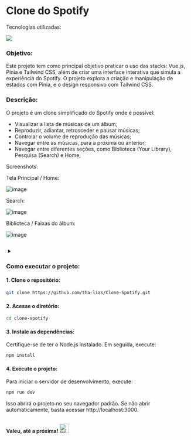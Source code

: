 # Clone do Spotify 
Tecnologias utilizadas:
<p>
  <a href="https://skillicons.dev">
    <img src="https://skillicons.dev/icons?i=vue,javascript,pinia,tailwind" />
  </a>
</p>

### Objetivo:
<p>Este projeto tem como principal objetivo praticar o uso das stacks: Vue.js, Pinia e Tailwind CSS, além de criar uma interface interativa que simula a experiência do Spotify. O projeto explora a criação e manipulação de estados com Pinia, e o design responsivo com Tailwind CSS.</p>

### Descrição:
<p>O projeto é um clone simplificado do Spotify onde é possível:</p>
<ul>
  <li>Visualizar a lista de músicas de um álbum;</li>
  <li>Reproduzir, adiantar, retrosceder e pausar músicas;</li>
  <li>Controlar o volume de reprodução das músicas;</li>
  <li>Navegar entre as músicas, para a próxima ou anterior;</li>
  <li>Navegar entre diferentes seções, como Biblioteca (Your Library), Pesquisa (Search) e Home;</li>
</ul>
Screenshots:

Tela Principal / Home:

![image](https://github.com/user-attachments/assets/67b65c4d-d88a-4a09-ab4e-2cbf09d93a26)

Search:

![image](https://github.com/user-attachments/assets/6814d502-c670-4b79-85b1-887c31434e3c)


Biblioteca / Faixas do álbum:

![image](https://github.com/user-attachments/assets/9e446e59-7956-4930-b712-d7287f719d03)

## <a href="https://www.spotify.com" target="_blank">
  <svg width="16" height="16" viewBox="0 0 24 24" fill="currentColor" xmlns="http://www.w3.org/2000/svg">
    <path d="M8 5v14l11-7L8 5z"/>
  </svg>
</a>

### Como executar o projeto:

#### 1. Clone o repositório:
```bash
git clone https://github.com/tha-lias/Clone-Spotify.git
```

#### 2. Acesse o diretório:
```bash
cd clone-spotify
```

#### 3. Instale as dependências:
Certifique-se de ter o Node.js instalado. Em seguida, execute:
```bash
npm install
```

#### 4. Execute o projeto:
Para iniciar o servidor de desenvolvimento, execute:
```bash
npm run dev
```
Isso abrirá o projeto no seu navegador padrão. Se não abrir automaticamente, basta acessar http://localhost:3000.

##

#### Valeu, até a próxima! <img src="https://raw.githubusercontent.com/Tarikul-Islam-Anik/Animated-Fluent-Emojis/master/Emojis/Hand%20gestures/Waving%20Hand%20Medium-Light%20Skin%20Tone.png" alt="Waving Hand Medium-Light Skin Tone" width="25" height="25" />
